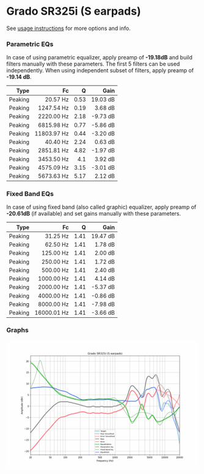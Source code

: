# Grado SR325i (S earpads)
See [usage instructions](https://github.com/jaakkopasanen/AutoEq#usage) for more options and info.

### Parametric EQs
In case of using parametric equalizer, apply preamp of **-19.18dB** and build filters manually
with these parameters. The first 5 filters can be used independently.
When using independent subset of filters, apply preamp of **-19.14 dB**.

| Type    | Fc          |    Q | Gain     |
|--------:|------------:|-----:|---------:|
| Peaking | 20.57 Hz    | 0.53 | 19.03 dB |
| Peaking | 1247.54 Hz  | 0.19 | 3.68 dB  |
| Peaking | 2220.00 Hz  | 2.18 | -9.73 dB |
| Peaking | 6815.98 Hz  | 0.77 | -5.86 dB |
| Peaking | 11803.97 Hz | 0.44 | -3.20 dB |
| Peaking | 40.40 Hz    | 2.24 | 0.63 dB  |
| Peaking | 2851.81 Hz  | 4.82 | -1.97 dB |
| Peaking | 3453.50 Hz  | 4.1  | 3.92 dB  |
| Peaking | 4575.09 Hz  | 3.15 | -3.01 dB |
| Peaking | 5673.63 Hz  | 5.17 | 2.12 dB  |

### Fixed Band EQs
In case of using fixed band (also called graphic) equalizer, apply preamp of **-20.61dB**
(if available) and set gains manually with these parameters.

| Type    | Fc          |    Q | Gain     |
|--------:|------------:|-----:|---------:|
| Peaking | 31.25 Hz    | 1.41 | 19.47 dB |
| Peaking | 62.50 Hz    | 1.41 | 1.78 dB  |
| Peaking | 125.00 Hz   | 1.41 | 2.00 dB  |
| Peaking | 250.00 Hz   | 1.41 | 1.72 dB  |
| Peaking | 500.00 Hz   | 1.41 | 2.40 dB  |
| Peaking | 1000.00 Hz  | 1.41 | 4.14 dB  |
| Peaking | 2000.00 Hz  | 1.41 | -5.37 dB |
| Peaking | 4000.00 Hz  | 1.41 | -0.86 dB |
| Peaking | 8000.00 Hz  | 1.41 | -7.98 dB |
| Peaking | 16000.01 Hz | 1.41 | -3.66 dB |

### Graphs
![](./Grado%20SR325i%20(S%20earpads).png)